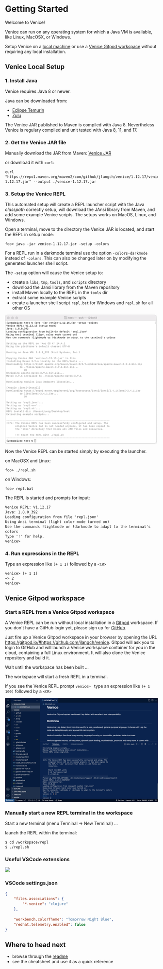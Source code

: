 # Getting Started

Welcome to Venice!

Venice can run on any operating system for which a Java VM is available, 
like Linux, MacOSX, or Windows.

Setup Venice on a [local machine](#venice-local-setup) or use a [Venice Gitpod workspace](#venice-gitpod-workspace) without requiring any local installation.
 


## Venice Local Setup

### 1. Install Java

Venice requires Java 8 or newer.

Java can be downloaded from: 
- [Eclipse Temurin](https://adoptium.net/de/temurin/releases/)
- [Zulu](https://www.azul.com/downloads/zulu-community/)

The Venice JAR published to Maven is compiled with Java 8. Nevertheless Venice is regulary compiled and unit tested with Java 8, 11, and 17.


### 2. Get the Venice JAR file

Manually download the JAR from Maven: [Venice JAR](https://search.maven.org/artifact/com.github.jlangch/venice/1.12.17/jar)

or download it with `curl`:

```
curl "https://repo1.maven.org/maven2/com/github/jlangch/venice/1.12.17/venice-1.12.17.jar" --output ./venice-1.12.17.jar
```


### 3. Setup the Venice REPL

This automated setup will create a REPL launcher script with the Java *classpath*
correctly setup, will download the JAnsi library from Maven, and add some example 
Venice scripts. The setups works on MacOS, Linux, and Windows.

Open a terminal, move to the directory the Venice JAR is located, and start 
the REPL in setup mode:

```text
foo> java -jar venice-1.12.17.jar -setup -colors
```

For a REPL run in a darkmode terminal use the option `-colors-darkmode` instead 
of `-colors`. This can also be changed later on by modifying the generated launcher 
shell script.

The `-setup` option will cause the Venice setup to:
  - create a `libs`, `tmp`, `tools`, and `scripts` directory
  - download the Jansi library from the Maven repository
  - install Maven locally to the REPL in the `tools` dir
  - extract some example Venice scripts
  - create a launcher shell script `repl.bat` for Windows and `repl.sh` for all other OS
 

<img src="https://github.com/jlangch/venice/blob/master/doc/assets/repl/repl-setup.png" width="500">

 
Now the Venice REPL can be started simply by executing the launcher.

on MacOSX and Linux:

```text
foo> ./repl.sh
```

on Windows:

```text
foo> repl.bat
```


The REPL is started and prompts for input:

```text
Venice REPL: V1.12.17
Java: 1.8.0_392
Loading configuration from file 'repl.json'
Using Ansi terminal (light color mode turned on)
Use the commands !lightmode or !darkmode to adapt to the terminal's colors
Type '!' for help.
venice>
```

### 4. Run expressions in the REPL

Type an expression like `(+ 1 1)` followed by a `<CR>`

```text
venice> (+ 1 1)
=> 2
venice>
```



## Venice Gitpod workspace 

### Start a REPL from a Venice Gitpod workspace

A Venice REPL can be run without local installation in a [Gitpod](https://gitpod.io/) workspace. If you don't have a GitHub login yet, please sign up for [GitHub](https://github.com/).

Just fire up a Venice Gitpod workspace in your browser by opening the URL https://gitpod.io/#https://github.com/jlangch/venice. Gitpod will ask you to login to GitHub and will launch a Venice workspace container for you in the cloud, containing a full Linux environment. It will also clone the Venice repository and build it.

Wait until the workspace has been built ...

The workspace will start a fresh REPL in a terminal.

If you see the Venice REPL prompt `venice> ` type an expression like `(+ 1 100)` followed by a `<CR>`

<img src="https://github.com/jlangch/venice/blob/master/doc/assets/gitpod/gitpod-repl.png">


### Manually start a new REPL terminal in the workspace

Start a new terminal (menu Terminal -> New Terminal) ...

launch the REPL within the terminal:

```text
$ cd /workspace/repl
$ ./repl.sh
```


### Useful VSCode extensions

<img src="https://github.com/jlangch/venice/blob/master/doc/assets/gitpod/gitpod-VsCodeExtensions.png" width="300">


### VSCode settings.json

```json
{
    "files.associations": {
        "*.venice": "clojure"
    },
    
    "workbench.colorTheme": "Tomorrow Night Blue",
    "redhat.telemetry.enabled": false    
}
```


## Where to head next

- browse through the [readme](https://github.com/jlangch/venice/blob/master/README.md)
- see the cheatsheet and use it as a quick reference


